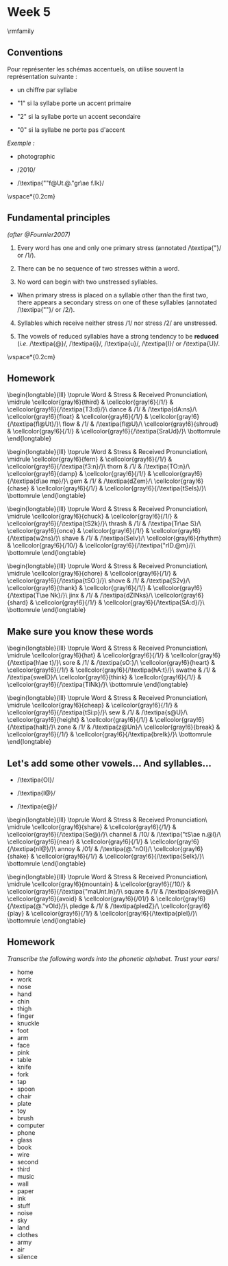 # Week 5




\rmfamily


## Conventions

Pour représenter les schémas accentuels, on utilise souvent la représentation suivante :

* un chiffre par syllabe

* "1" si la syllabe porte un accent primaire

* "2" si la syllabe porte un accent secondaire

* "0" si la syllabe ne porte pas d'accent





*Exemple :*

* photographic

* /2010/

* /\textipa{""f@Ut.@."gr\ae f.Ik}/


\vspace*{0.2cm}

## Fundamental principles

*(after @Fournier2007)*

1. Every word has one and only one primary stress (annotated /\textipa{"}/  or /1/).



2. There can be no sequence of two stresses within a word.



3. No word can begin with two unstressed syllables.



  - When primary stress is placed on a syllable other than the first two, there appears a secondary stress on one of these syllables (annotated /\textipa{""}/  or /2/).
4. Syllables which receive neither stress /1/ nor stress /2/ are unstressed.



5. The vowels of reduced syllables have a strong tendency to be **reduced** (*i.e.* /\textipa{@}/, /\textipa{i}/, /\textipa{u}/, /\textipa{I}/ or /\textipa{U}/.


\vspace*{0.2cm}

## Homework


\begin{longtable}{lll}
\toprule
Word & Stress & Received Pronunciation\\
\midrule
\cellcolor{gray!6}{third} & \cellcolor{gray!6}{/1/} & \cellcolor{gray!6}{/\textipa{T3:d}/}\\
dance & /1/ & /\textipa{dA:ns}/\\
\cellcolor{gray!6}{float} & \cellcolor{gray!6}{/1/} & \cellcolor{gray!6}{/\textipa{fl@Ut}/}\\
flow & /1/ & /\textipa{fl@U}/\\
\cellcolor{gray!6}{shroud} & \cellcolor{gray!6}{/1/} & \cellcolor{gray!6}{/\textipa{SraUd}/}\\
\bottomrule
\end{longtable}


\begin{longtable}{lll}
\toprule
Word & Stress & Received Pronunciation\\
\midrule
\cellcolor{gray!6}{fern} & \cellcolor{gray!6}{/1/} & \cellcolor{gray!6}{/\textipa{f3:n}/}\\
thorn & /1/ & /\textipa{TO:n}/\\
\cellcolor{gray!6}{damp} & \cellcolor{gray!6}{/1/} & \cellcolor{gray!6}{/\textipa{d\ae mp}/}\\
gem & /1/ & /\textipa{dZem}/\\
\cellcolor{gray!6}{chase} & \cellcolor{gray!6}{/1/} & \cellcolor{gray!6}{/\textipa{tSeIs}/}\\
\bottomrule
\end{longtable}


\begin{longtable}{lll}
\toprule
Word & Stress & Received Pronunciation\\
\midrule
\cellcolor{gray!6}{chuck} & \cellcolor{gray!6}{/1/} & \cellcolor{gray!6}{/\textipa{tS2k}/}\\
thrash & /1/ & /\textipa{Tr\ae S}/\\
\cellcolor{gray!6}{once} & \cellcolor{gray!6}{/1/} & \cellcolor{gray!6}{/\textipa{w2ns}/}\\
shave & /1/ & /\textipa{SeIv}/\\
\cellcolor{gray!6}{rhythm} & \cellcolor{gray!6}{/10/} & \cellcolor{gray!6}{/\textipa{"rID.@m}/}\\
\bottomrule
\end{longtable}


\begin{longtable}{lll}
\toprule
Word & Stress & Received Pronunciation\\
\midrule
\cellcolor{gray!6}{chore} & \cellcolor{gray!6}{/1/} & \cellcolor{gray!6}{/\textipa{tSO:}/}\\
shove & /1/ & /\textipa{S2v}/\\
\cellcolor{gray!6}{thank} & \cellcolor{gray!6}{/1/} & \cellcolor{gray!6}{/\textipa{T\ae Nk}/}\\
jinx & /1/ & /\textipa{dZINks}/\\
\cellcolor{gray!6}{shard} & \cellcolor{gray!6}{/1/} & \cellcolor{gray!6}{/\textipa{SA:d}/}\\
\bottomrule
\end{longtable}

## Make sure you know these words


\begin{longtable}{lll}
\toprule
Word & Stress & Received Pronunciation\\
\midrule
\cellcolor{gray!6}{hat} & \cellcolor{gray!6}{/1/} & \cellcolor{gray!6}{/\textipa{h\ae t}/}\\
sore & /1/ & /\textipa{sO:}/\\
\cellcolor{gray!6}{heart} & \cellcolor{gray!6}{/1/} & \cellcolor{gray!6}{/\textipa{hA:t}/}\\
swathe & /1/ & /\textipa{sweID}/\\
\cellcolor{gray!6}{think} & \cellcolor{gray!6}{/1/} & \cellcolor{gray!6}{/\textipa{TINk}/}\\
\bottomrule
\end{longtable}


\begin{longtable}{lll}
\toprule
Word & Stress & Received Pronunciation\\
\midrule
\cellcolor{gray!6}{cheap} & \cellcolor{gray!6}{/1/} & \cellcolor{gray!6}{/\textipa{tSi:p}/}\\
sew & /1/ & /\textipa{s@U}/\\
\cellcolor{gray!6}{height} & \cellcolor{gray!6}{/1/} & \cellcolor{gray!6}{/\textipa{haIt}/}\\
zone & /1/ & /\textipa{z@Un}/\\
\cellcolor{gray!6}{break} & \cellcolor{gray!6}{/1/} & \cellcolor{gray!6}{/\textipa{breIk}/}\\
\bottomrule
\end{longtable}

## Let's add some other vowels... And syllables...

* /\textipa{OI}/

* /\textipa{I@}/

* /\textipa{e@}/


\begin{longtable}{lll}
\toprule
Word & Stress & Received Pronunciation\\
\midrule
\cellcolor{gray!6}{share} & \cellcolor{gray!6}{/1/} & \cellcolor{gray!6}{/\textipa{Se@}/}\\
channel & /10/ & /\textipa{"tS\ae n.@l}/\\
\cellcolor{gray!6}{near} & \cellcolor{gray!6}{/1/} & \cellcolor{gray!6}{/\textipa{nI@}/}\\
annoy & /01/ & /\textipa{@."nOI}/\\
\cellcolor{gray!6}{shake} & \cellcolor{gray!6}{/1/} & \cellcolor{gray!6}{/\textipa{SeIk}/}\\
\bottomrule
\end{longtable}


\begin{longtable}{lll}
\toprule
Word & Stress & Received Pronunciation\\
\midrule
\cellcolor{gray!6}{mountain} & \cellcolor{gray!6}{/10/} & \cellcolor{gray!6}{/\textipa{"maUnt.In}/}\\
square & /1/ & /\textipa{skwe@}/\\
\cellcolor{gray!6}{avoid} & \cellcolor{gray!6}{/01/} & \cellcolor{gray!6}{/\textipa{@."vOId}/}\\
pledge & /1/ & /\textipa{pledZ}/\\
\cellcolor{gray!6}{play} & \cellcolor{gray!6}{/1/} & \cellcolor{gray!6}{/\textipa{pleI}/}\\
\bottomrule
\end{longtable}

## Homework

*Transcribe the following words into the phonetic alphabet. Trust your ears!*


* home
* work
* nose
* hand
* chin
* thigh
* finger
* knuckle
* foot
* arm
* face
* pink
* table
* knife
* fork
* tap
* spoon
* chair
* plate
* toy
* brush
* computer
* phone
* glass
* book
* wire
* second
* third
* music
* wall
* paper
* ink
* stuff
* noise
* sky
* land
* clothes
* army
* air
* silence



